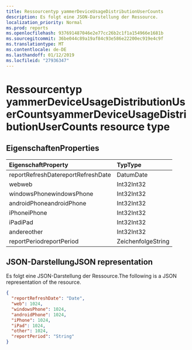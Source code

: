 ```yaml
---
title: Ressourcentyp yammerDeviceUsageDistributionUserCounts
description: Es folgt eine JSON-Darstellung der Ressource.
localization_priority: Normal
ms.prod: reports
ms.openlocfilehash: 937691487046e2e77cc26b2c1f1a154966e1681b
ms.sourcegitcommit: 36be044c89a19af84c93e586e22200ec919e4c9f
ms.translationtype: MT
ms.contentlocale: de-DE
ms.lasthandoff: 01/12/2019
ms.locfileid: "27936347"
---
```

# <a name="yammerdeviceusagedistributionusercounts-resource-type"></a><span data-ttu-id="7e6e9-103">Ressourcentyp yammerDeviceUsageDistributionUserCounts</span><span class="sxs-lookup"><span data-stu-id="7e6e9-103">yammerDeviceUsageDistributionUserCounts resource type</span></span>

## <a name="properties"></a><span data-ttu-id="7e6e9-104">Eigenschaften</span><span class="sxs-lookup"><span data-stu-id="7e6e9-104">Properties</span></span>

| <span data-ttu-id="7e6e9-105">Eigenschaft</span><span class="sxs-lookup"><span data-stu-id="7e6e9-105">Property</span></span>          | <span data-ttu-id="7e6e9-106">Typ</span><span class="sxs-lookup"><span data-stu-id="7e6e9-106">Type</span></span>   |
| :---------------- | :----- |
| <span data-ttu-id="7e6e9-107">reportRefreshDate</span><span class="sxs-lookup"><span data-stu-id="7e6e9-107">reportRefreshDate</span></span> | <span data-ttu-id="7e6e9-108">Datum</span><span class="sxs-lookup"><span data-stu-id="7e6e9-108">Date</span></span>   |
| <span data-ttu-id="7e6e9-109">web</span><span class="sxs-lookup"><span data-stu-id="7e6e9-109">web</span></span>               | <span data-ttu-id="7e6e9-110">Int32</span><span class="sxs-lookup"><span data-stu-id="7e6e9-110">Int32</span></span>  |
| <span data-ttu-id="7e6e9-111">windowsPhone</span><span class="sxs-lookup"><span data-stu-id="7e6e9-111">windowsPhone</span></span>      | <span data-ttu-id="7e6e9-112">Int32</span><span class="sxs-lookup"><span data-stu-id="7e6e9-112">Int32</span></span>  |
| <span data-ttu-id="7e6e9-113">androidPhone</span><span class="sxs-lookup"><span data-stu-id="7e6e9-113">androidPhone</span></span>      | <span data-ttu-id="7e6e9-114">Int32</span><span class="sxs-lookup"><span data-stu-id="7e6e9-114">Int32</span></span>  |
| <span data-ttu-id="7e6e9-115">iPhone</span><span class="sxs-lookup"><span data-stu-id="7e6e9-115">iPhone</span></span>            | <span data-ttu-id="7e6e9-116">Int32</span><span class="sxs-lookup"><span data-stu-id="7e6e9-116">Int32</span></span>  |
| <span data-ttu-id="7e6e9-117">iPad</span><span class="sxs-lookup"><span data-stu-id="7e6e9-117">iPad</span></span>              | <span data-ttu-id="7e6e9-118">Int32</span><span class="sxs-lookup"><span data-stu-id="7e6e9-118">Int32</span></span>  |
| <span data-ttu-id="7e6e9-119">andere</span><span class="sxs-lookup"><span data-stu-id="7e6e9-119">other</span></span>             | <span data-ttu-id="7e6e9-120">Int32</span><span class="sxs-lookup"><span data-stu-id="7e6e9-120">Int32</span></span>  |
| <span data-ttu-id="7e6e9-121">reportPeriod</span><span class="sxs-lookup"><span data-stu-id="7e6e9-121">reportPeriod</span></span>      | <span data-ttu-id="7e6e9-122">Zeichenfolge</span><span class="sxs-lookup"><span data-stu-id="7e6e9-122">String</span></span> |

## <a name="json-representation"></a><span data-ttu-id="7e6e9-123">JSON-Darstellung</span><span class="sxs-lookup"><span data-stu-id="7e6e9-123">JSON representation</span></span>

<span data-ttu-id="7e6e9-124">Es folgt eine JSON-Darstellung der Ressource.</span><span class="sxs-lookup"><span data-stu-id="7e6e9-124">The following is a JSON representation of the resource.</span></span>

<!-- {
  "blockType": "resource",
  "@odata.type": "microsoft.graph.yammerDeviceUsageDistributionUserCounts"
} -->

```json
{
  "reportRefreshDate": "Date", 
  "web": 1024, 
  "windowsPhone": 1024, 
  "androidPhone": 1024, 
  "iPhone": 1024, 
  "iPad": 1024, 
  "other": 1024, 
  "reportPeriod": "String"
}
```
